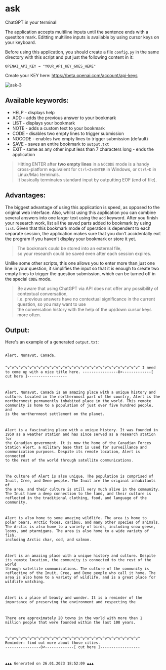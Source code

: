 # ask
ChatGPT in your terminal

The application accepts multiline inputs until the sentence ends with a questiton mark.
Editting multiline inputs is available by using cursor keys on your keyboard.

Before using this application, you should create a file `config.py` in the same directory with
this script and put just the following content in it:

```
OPENAI_API_KEY = "YOUR_API_KEY_GOES_HERE"
```

Create your KEY here: https://beta.openai.com/account/api-keys


![ask-3](https://user-images.githubusercontent.com/411471/214931191-6573e952-9a2f-41a7-a681-3d2b0542e8ec.gif)


## Available keywords:
* HELP   - displays help
* ADD    - adds the previous answer to your bookmark
* LIST   - displays your bookmark
* NOTE   - adds a custom text to your bookmark
* CODE   - disables two empty lines to trigger submission
* NOCODE - enables two empty lines to trigger submission (default)
* SAVE   - saves an entire bookmark to `output.txt`
* EXIT   - same as any other input less than 7 characters long - ends the application

> Hitting ENTER after **two empty lines** in a `NOCODE` mode is a handy \
> cross-platform equivalent for `Ctrl+Z`+`ENTER` in Windows, or `Ctrl+D` in Linux/Mac terminals.\
> It basically terminates standard input by outputting EOF (end of file).


## Advantages:
The biggest advantage of using this application is speed, as opposed to the original web interface. Also, whilst using this application you can combine several answers into one larger text using the `add` keyword. After you finish your research work, list all the saved parts added to bookmark by using `list`. Given that this bookmark mode of operation is dependent to each separate session, the application makes sure that you don't accidentally exit the program if you haven't display your bookmark or store it yet.

> The bookmark could be stored into an external file, \
> so your research could be saved even after each session expires.

Unlike some other scripts, this one allows you to enter more than just one line in your question, it simplifies the input so that it is enough to create two empty lines to trigger the question submission, which can be turned off in the special `CODE` mode.

> Be aware that using ChatGPT via API does not offer any possibility of contextual conversation, \
> i.e. previous answers have no contextual significance in the current question, so you may want to use \
> the conversation history with the help of the up/down cursor keys more often.


## Output:
Here's an example of a generated `output.txt`:


<code>
Alert, Nunavut, Canada.

^v^v^v^v^v^v^v^v^v^v^v^v^v^v^v^v^v^v^v^v^v^v^v^v^v^v^v^v^v^v^
I need to come up with a nice title here.
----------------8<-------------[ cut here ]------------------



Alert, Nunavut, Canada is an amazing place with a unique history and culture. Located in the northernmost part of the country, Alert is the northernmost permanently inhabited place in the world. This remote community is home to a population of just over five hundred people, and is the northernmost settlement on the planet.

Alert is a fascinating place with a unique history. It was founded in 1950 as a weather station and has since served as a research station for the Canadian government. It is now the home of the Canadian Forces Station Alert, a military base that is used for surveillance and communication purposes. Despite its remote location, Alert is connected to the rest of the world through satellite communications.

The culture of Alert is also unique. The population is comprised of Inuit, Cree, and Dene people. The Inuit are the original inhabitants of the area, and their culture is still very much alive in the community. The Inuit have a deep connection to the land, and their culture is reflected in the traditional clothing, food, and language of the community.

Alert is also home to some amazing wildlife. The area is home to polar bears, Arctic foxes, caribou, and many other species of animals. The Arctic is also home to a variety of birds, including snow geese, loons, and ptarmigans. The area is also home to a wide variety of fish, including Arctic char, cod, and salmon.

Alert is an amazing place with a unique history and culture. Despite its remote location, the community is connected to the rest of the world through satellite communications. The culture of the community is reflective of the Inuit, Cree, and Dene people who call it home. The area is also home to a variety of wildlife, and is a great place for wildlife watching.

Alert is a place of beauty and wonder. It is a reminder of the importance of preserving the environment and respecting the

There are approximately 20 towns in the world with more than 1 million people that were founded within the last 100 years.

^v^v^v^v^v^v^v^v^v^v^v^v^v^v^v^v^v^v^v^v^v^v^v^v^v^v^v^v^v^v^
Reminder: find out more about those cities.
----------------8<-------------[ cut here ]------------------



▲▲▲ Generated on 26.01.2023 18:52:09 ▲▲▲</code>
